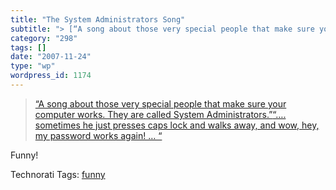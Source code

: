 ```yaml
---
title: "The System Administrators Song"
subtitle: "> [“A song about those very special people that make sure your computer works. They are called Syste..."
category: "298"
tags: []
date: "2007-11-24"
type: "wp"
wordpress_id: 1174
---
```

> [“A song about those very special people that make sure your computer works. They are called System Administrators.”](http://video.google.com/videoplay?docid=-7193470719293309352)[“…. sometimes he just presses caps lock and walks away, and wow, hey, my password works again! … “](http://video.google.com/videoplay?docid=-7193470719293309352)

Funny!

Technorati Tags: [funny](http://www.technorati.com/tag/funny)